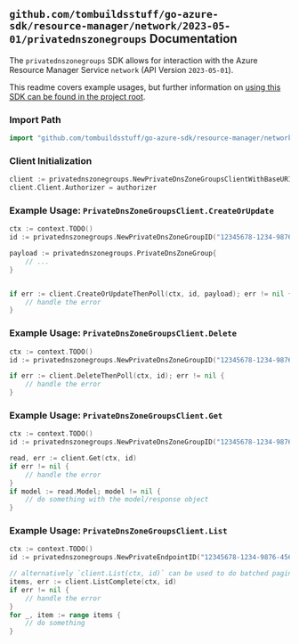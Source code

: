
## `github.com/tombuildsstuff/go-azure-sdk/resource-manager/network/2023-05-01/privatednszonegroups` Documentation

The `privatednszonegroups` SDK allows for interaction with the Azure Resource Manager Service `network` (API Version `2023-05-01`).

This readme covers example usages, but further information on [using this SDK can be found in the project root](https://github.com/tombuildsstuff/go-azure-sdk/tree/main/docs).

### Import Path

```go
import "github.com/tombuildsstuff/go-azure-sdk/resource-manager/network/2023-05-01/privatednszonegroups"
```


### Client Initialization

```go
client := privatednszonegroups.NewPrivateDnsZoneGroupsClientWithBaseURI("https://management.azure.com")
client.Client.Authorizer = authorizer
```


### Example Usage: `PrivateDnsZoneGroupsClient.CreateOrUpdate`

```go
ctx := context.TODO()
id := privatednszonegroups.NewPrivateDnsZoneGroupID("12345678-1234-9876-4563-123456789012", "example-resource-group", "privateEndpointValue", "privateDnsZoneGroupValue")

payload := privatednszonegroups.PrivateDnsZoneGroup{
	// ...
}


if err := client.CreateOrUpdateThenPoll(ctx, id, payload); err != nil {
	// handle the error
}
```


### Example Usage: `PrivateDnsZoneGroupsClient.Delete`

```go
ctx := context.TODO()
id := privatednszonegroups.NewPrivateDnsZoneGroupID("12345678-1234-9876-4563-123456789012", "example-resource-group", "privateEndpointValue", "privateDnsZoneGroupValue")

if err := client.DeleteThenPoll(ctx, id); err != nil {
	// handle the error
}
```


### Example Usage: `PrivateDnsZoneGroupsClient.Get`

```go
ctx := context.TODO()
id := privatednszonegroups.NewPrivateDnsZoneGroupID("12345678-1234-9876-4563-123456789012", "example-resource-group", "privateEndpointValue", "privateDnsZoneGroupValue")

read, err := client.Get(ctx, id)
if err != nil {
	// handle the error
}
if model := read.Model; model != nil {
	// do something with the model/response object
}
```


### Example Usage: `PrivateDnsZoneGroupsClient.List`

```go
ctx := context.TODO()
id := privatednszonegroups.NewPrivateEndpointID("12345678-1234-9876-4563-123456789012", "example-resource-group", "privateEndpointValue")

// alternatively `client.List(ctx, id)` can be used to do batched pagination
items, err := client.ListComplete(ctx, id)
if err != nil {
	// handle the error
}
for _, item := range items {
	// do something
}
```
